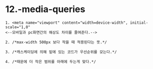 # 12.-media-queries

    1. <meta name="viewport" content="width=device-width", initial-scale="1,0" 
    <--모바일과 pc화면간의 해상도 차이를 줄여준다.-->

    2. /*max-width 500px 보다 작을 때 적용된다는 뜻.*/

    3. /*캐스케이딩에 의해 밑에 있는 코드가 우선순위를 갖는다.*/
   
    4. /*때문에 더 작은 범위를 아래에 두는게 맞다.*/
